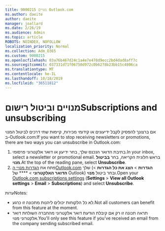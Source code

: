 ```yaml
---
title: 9000215 מנויים Outlook.com
ms.author: daeite
author: daeite
manager: joallard
ms.date: 2/26/19
ms.audience: Admin
ms.topic: article
ROBOTS: NOINDEX, NOFOLLOW
localization_priority: Normal
ms.collection: Adm_O365
ms.custom: 9000215
ms.openlocfilehash: 03a76b467d24c1a4e7e478d9ecc2bd4dad8aff7c
ms.sourcegitcommit: 037331d71f06750d972c0b6278b23bb15c4806ca
ms.translationtype: MT
ms.contentlocale: he-IL
ms.lasthandoff: 10/18/2019
ms.locfileid: "36511812"
---
```

# <a name="subscriptions-and-unsubscribing"></a><span data-ttu-id="72f22-102">מנויים וביטול רישום</span><span class="sxs-lookup"><span data-stu-id="72f22-102">Subscriptions and unsubscribing</span></span>

<span data-ttu-id="72f22-103">אם ברצונך להפסיק לקבל ידיעונים או קידומי מכירות, קיימות שתי דרכים לביטול המנוי ב-Outlook.com:</span><span class="sxs-lookup"><span data-stu-id="72f22-103">If you want to stop receiving newsletters or promotions, there are two ways you can unsubscribe in Outlook.com:</span></span>

1. <span data-ttu-id="72f22-104">בתיבת הדואר הנכנס שלך, בחר ידיעון או דואר אלקטרוני פרסומי.</span><span class="sxs-lookup"><span data-stu-id="72f22-104">In your inbox, select a newsletter or promotional email.</span></span> <span data-ttu-id="72f22-105">בראש חלונית הקריאה, בחר **בביטול מנוי**.</span><span class="sxs-lookup"><span data-stu-id="72f22-105">At the top of the reading pane, select **Unsubscribe**.</span></span>
2. <span data-ttu-id="72f22-106">פתח את [הגדרות מנויי הOutlook.com](https://outlook.live.com/mail/options/mail/brandsSubscriptions) שלך (**הגדרות** > **הצג את כל הגדרות** > **הדואר האלקטרוני** > \*\*\*\* של Outlook) ובחר ביטול **מנוי**.</span><span class="sxs-lookup"><span data-stu-id="72f22-106">Open your [Outlook.com subscriptions settings](https://outlook.live.com/mail/options/mail/brandsSubscriptions) (**Settings** > **View all Outlook settings** > **Email** > **Subscriptions**) and select **Unsubscribe**.</span></span>

<span data-ttu-id="72f22-107">ערות</span><span class="sxs-lookup"><span data-stu-id="72f22-107">Notes:</span></span>

- <span data-ttu-id="72f22-108">לא כל הלקוחות יכולים ליהנות מתכונה זו כרגע.</span><span class="sxs-lookup"><span data-stu-id="72f22-108">Not all customers can benefit from this feature at the moment.</span></span>
- <span data-ttu-id="72f22-109">תראה תכונה זו רק אם קיבלת הודעת דואר אלקטרוני מהחברה השולחת דואר אלקטרוני מנוי.</span><span class="sxs-lookup"><span data-stu-id="72f22-109">You'll only see this feature if you've received an email from the company sending subscribed email.</span></span>